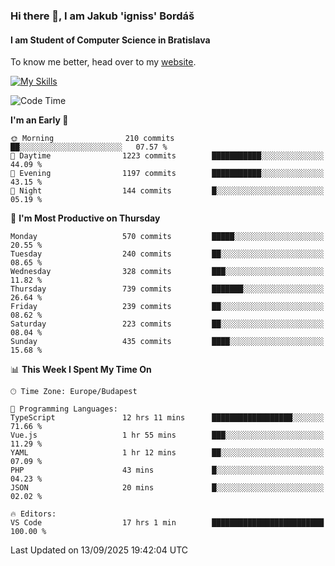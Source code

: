 ### Hi there 👋, I am Jakub 'igniss' Bordáš

#### I am Student of Computer Science in Bratislava
To know me better, head over to my [website](https://bordas.sk).

[![My Skills](https://skillicons.dev/icons?i=js,typescript,html,css,figma,svelte,vue,next,postgresql,nest,express,nodejs)](https://bordas.sk)


<!--START_SECTION:waka-->
![Code Time](http://img.shields.io/badge/Code%20Time-2%2C123%20hrs%203%20mins-blue)

**I'm an Early 🐤** 

```text
🌞 Morning                210 commits         ██░░░░░░░░░░░░░░░░░░░░░░░   07.57 % 
🌆 Daytime                1223 commits        ███████████░░░░░░░░░░░░░░   44.09 % 
🌃 Evening                1197 commits        ███████████░░░░░░░░░░░░░░   43.15 % 
🌙 Night                  144 commits         █░░░░░░░░░░░░░░░░░░░░░░░░   05.19 % 
```
📅 **I'm Most Productive on Thursday** 

```text
Monday                   570 commits         █████░░░░░░░░░░░░░░░░░░░░   20.55 % 
Tuesday                  240 commits         ██░░░░░░░░░░░░░░░░░░░░░░░   08.65 % 
Wednesday                328 commits         ███░░░░░░░░░░░░░░░░░░░░░░   11.82 % 
Thursday                 739 commits         ███████░░░░░░░░░░░░░░░░░░   26.64 % 
Friday                   239 commits         ██░░░░░░░░░░░░░░░░░░░░░░░   08.62 % 
Saturday                 223 commits         ██░░░░░░░░░░░░░░░░░░░░░░░   08.04 % 
Sunday                   435 commits         ████░░░░░░░░░░░░░░░░░░░░░   15.68 % 
```


📊 **This Week I Spent My Time On** 

```text
🕑︎ Time Zone: Europe/Budapest

💬 Programming Languages: 
TypeScript               12 hrs 11 mins      ██████████████████░░░░░░░   71.66 % 
Vue.js                   1 hr 55 mins        ███░░░░░░░░░░░░░░░░░░░░░░   11.29 % 
YAML                     1 hr 12 mins        ██░░░░░░░░░░░░░░░░░░░░░░░   07.09 % 
PHP                      43 mins             █░░░░░░░░░░░░░░░░░░░░░░░░   04.23 % 
JSON                     20 mins             █░░░░░░░░░░░░░░░░░░░░░░░░   02.02 % 

🔥 Editors: 
VS Code                  17 hrs 1 min        █████████████████████████   100.00 % 
```


 Last Updated on 13/09/2025 19:42:04 UTC
<!--END_SECTION:waka-->
